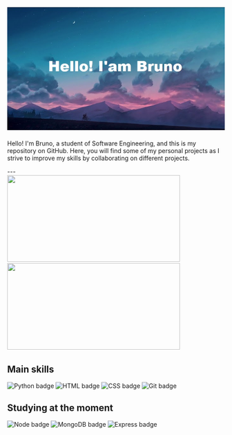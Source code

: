 ![Hello! I'am Bruno](banner.jpg)
--
<p align="left" width="100">Hello! I'm Bruno, a student of Software Engineering, and this is my repository on GitHub. Here, you will find some of my personal projects as I strive to improve my skills by collaborating on different projects.
</p>
---

<div align="left">
  <a href="https://github.com/brunomascioli">
  <img height="200em" width="400em" src="https://github-readme-stats.vercel.app/api?username=brunomascioli&show_icons=true&theme=dracula&include_all_commits=true&count_private=true"/>
  <img height="200em" width="400em" src="https://github-readme-stats.vercel.app/api/top-langs/?username=brunomascioli&layout=compact&langs_count=7&theme=dracula"/>
  </a>
</div>

<div>
  <h2>Main skills</h2>
  <img src="https://www.vectorlogo.zone/logos/python/python-vertical.svg" alt="Python badge" height="70">
  <img src="https://www.vectorlogo.zone/logos/w3_html5/w3_html5-icon.svg" alt="HTML badge" height="70"> 
  <img src="https://www.vectorlogo.zone/logos/w3_css/w3_css-official.svg" alt="CSS badge" height="90">
  <img src="https://git-scm.com/images/logos/downloads/Git-Icon-1788C.png" alt="Git badge" height="70">
</div>

<div>
  <h2>Studying at the moment</h2>
  <img src="https://www.vectorlogo.zone/logos/nodejs/nodejs-icon.svg" alt="Node badge" height="70">
  <img src="https://www.vectorlogo.zone/logos/mongodb/mongodb-ar21.svg" alt="MongoDB badge" height="70">
  <img src="https://www.vectorlogo.zone/logos/expressjs/expressjs-ar21.svg" alt="Express badge" height="70">
</div>
